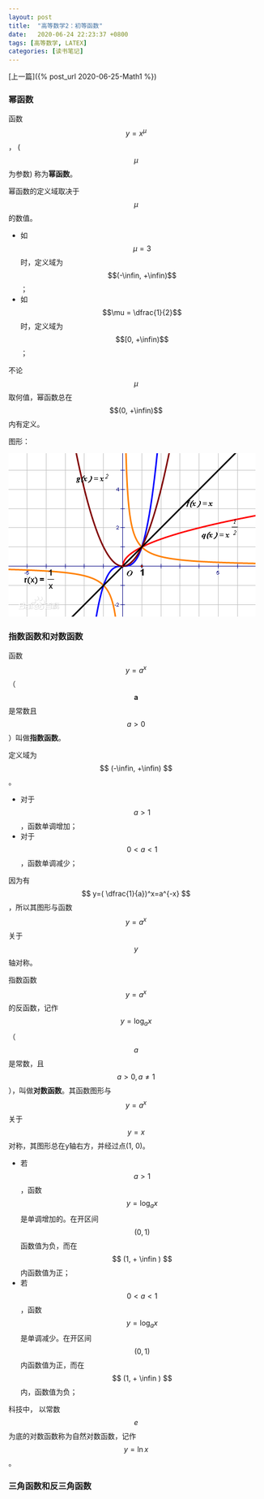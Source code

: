 ```yaml
---
layout: post
title:  "高等数学2：初等函数"
date:   2020-06-24 22:23:37 +0800
tags: [高等数学, LATEX]
categories: [读书笔记]
---
```


[上一篇]({% post_url 2020-06-25-Math1 %})

### 幂函数

函数<span> $$y=x^\mu$$ </span>， (<span> $$\mu$$ </span>为参数) 称为**幂函数**。

幂函数的定义域取决于<span> $$\mu$$ </span>的数值。

- 如<span> $$\mu = 3$$ </span>时，定义域为<span> $$(-\infin, +\infin)$$ </span>；
- 如<span> $$\mu = \dfrac{1}{2}$$ </span>时，定义域为<span> $$[0, +\infin)$$ </span>；

不论<span> $$\mu$$ </span>取何值，幂函数总在<span> $$(0, +\infin)$$ </span>内有定义。

图形：

![Pic](/assets/uploads/2020/06/mi.png)


### 指数函数和对数函数

函数<span> $$y=a^x$$ </span> （<span> $$\bm{a}$$ </span>是常数且 <span> $$a \gt 0$$ </span> ）叫做**指数函数**。

定义域为 <span> $$ (-\infin, +\infin) $$ </span>。

- 对于 <span> $$ a \gt 1 $$ </span>，函数单调增加；
- 对于 <span> $$ 0 \lt a \lt 1 $$ </span>，函数单调减少；

因为有 <span> $$ y=( \dfrac{1}{a})^x=a^{-x} $$ </span>，所以其图形与函数<span>  $$ y=a^x $$  </span>关于<span> $$ y $$ </span>轴对称。

指数函数<span> $$ y=a^x $$  </span>的反函数，记作<span> $$ y = \log_a x $$ </span>（<span> $$ a $$ </span>是常数，且<span> $$ a \gt 0, a \not = 1 $$ </span>），叫做**对数函数**。其函数图形与 <span> $$y=a^x$$ </span>  关于 <span> $$ y = x $$ </span>对称，其图形总在y轴右方，并经过点(1, 0)。

- 若<span> $$ a \gt 1 $$ </span>，函数<span> $$ y = \log_a x $$ </span>是单调增加的。在开区间<span> $$ (0, 1 ) $$ </span>函数值为负，而在<span> $$ (1, + \infin ) $$ </span>内函数值为正；
- 若<span> $$ 0 \lt a \lt 1 $$ </span>，函数<span> $$ y = \log_a x $$ </span>是单调减少。在开区间<span> $$ (0, 1 ) $$ </span>内函数值为正，而在<span> $$ (1, + \infin ) $$ </span>内，函数值为负；

科技中， 以常数<span> $$e$$ </span>为底的对数函数称为自然对数函数，记作<span> $$y = \ln {x} $$ </span>。


### 三角函数和反三角函数

